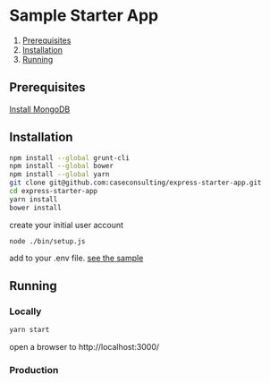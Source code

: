 # Sample Starter App

1. [Prerequisites](#prerequisites)
1. [Installation](#installation)
1. [Running](#running)

## Prerequisites

[Install MongoDB](INSTALL.md)

## Installation

```sh
npm install --global grunt-cli
npm install --global bower
npm install --global yarn
git clone git@github.com:caseconsulting/express-starter-app.git
cd express-starter-app
yarn install
bower install
```

create your initial user account

```
node ./bin/setup.js
```

add to your .env file. [see the sample](env.example)

## Running

### Locally

```sh
yarn start

```
open a browser to http://localhost:3000/

### Production

```sh

```


